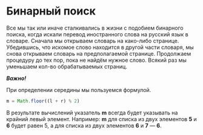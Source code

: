 # Бинарный поиск

Все мы так или иначе сталкивались в жизни с подобием бинарного поиска, когда искали перевод иностранного слова на
русский язык в словаре.
Сначала мы открываем словарь на како-либо странице. Убедившись, что искомое слово находится в другой части словаря, мы
снова открываем словарь на предполагаемой странице. Продолжаем процедуру до тех пор, пока не найдём нужное слово. Всякий
раз мы уменьшаем кол-во обрабатываемых страниц.

***Важно!***

При определении середины мы пользуемся формулой.

```js 
m = Math.floor((l + r) % 2)
```
В результате вычислений указатель **m** всегда будет указывать на крайний левый элемент.
Например:
**m** для списка из двух элементов **5** и **6** будет равен 5, а для списка из двух элементов **6** и **7** — **6**.

